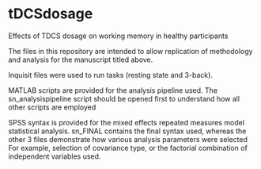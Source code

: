 # tDCSdosage
Effects of TDCS dosage on working memory in healthy participants

The files in this repository are intended to allow replication of methodology and analysis for the manuscript titled above.

Inquisit files were used to run tasks (resting state and 3-back).

MATLAB scripts are provided for the analysis pipeline used.
The sn_analysispipeline script should be opened first to understand how all other scripts are employed

SPSS syntax is provided for the mixed effects repeated measures model statistical analysis.
sn_FINAL contains the final syntax used, whereas the other 3 files demonstrate how various analysis parameters were selected
For example, selection of covariance type, or the factorial combination of independent variables used.

